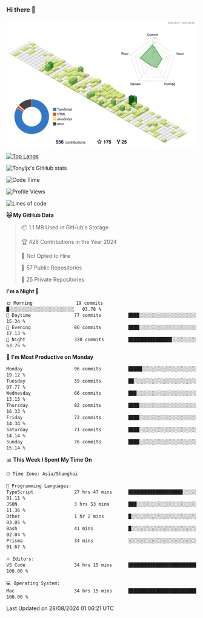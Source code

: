 ### Hi there 👋

![](./profile-3d-contrib/profile-green-animate.svg)

 

[![Top Langs](https://github-readme-stats.vercel.app/api/top-langs/?username=tonyljx)](https://github.com/anuraghazra/github-readme-stats)

![Tonyljx's GitHub stats](https://github-readme-stats.vercel.app/api?username=tonyljx&theme=default&show_icons=true)

 

<!--START_SECTION:waka-->
![Code Time](http://img.shields.io/badge/Code%20Time-676%20hrs%2035%20mins-blue)

![Profile Views](http://img.shields.io/badge/Profile%20Views-2-blue)

![Lines of code](https://img.shields.io/badge/From%20Hello%20World%20I%27ve%20Written-620.3%20thousand%20lines%20of%20code-blue)

**🐱 My GitHub Data** 

> 📦 1.1 MB Used in GitHub's Storage 
 > 
> 🏆 428 Contributions in the Year 2024
 > 
> 🚫 Not Opted to Hire
 > 
> 📜 57 Public Repositories 
 > 
> 🔑 25 Private Repositories 
 > 
**I'm a Night 🦉** 

```text
🌞 Morning                19 commits          █░░░░░░░░░░░░░░░░░░░░░░░░   03.78 % 
🌆 Daytime                77 commits          ████░░░░░░░░░░░░░░░░░░░░░   15.34 % 
🌃 Evening                86 commits          ████░░░░░░░░░░░░░░░░░░░░░   17.13 % 
🌙 Night                  320 commits         ████████████████░░░░░░░░░   63.75 % 
```
📅 **I'm Most Productive on Monday** 

```text
Monday                   96 commits          █████░░░░░░░░░░░░░░░░░░░░   19.12 % 
Tuesday                  39 commits          ██░░░░░░░░░░░░░░░░░░░░░░░   07.77 % 
Wednesday                66 commits          ███░░░░░░░░░░░░░░░░░░░░░░   13.15 % 
Thursday                 82 commits          ████░░░░░░░░░░░░░░░░░░░░░   16.33 % 
Friday                   72 commits          ████░░░░░░░░░░░░░░░░░░░░░   14.34 % 
Saturday                 71 commits          ████░░░░░░░░░░░░░░░░░░░░░   14.14 % 
Sunday                   76 commits          ████░░░░░░░░░░░░░░░░░░░░░   15.14 % 
```


📊 **This Week I Spent My Time On** 

```text
🕑︎ Time Zone: Asia/Shanghai

💬 Programming Languages: 
TypeScript               27 hrs 47 mins      ████████████████████░░░░░   81.11 % 
JSON                     3 hrs 53 mins       ███░░░░░░░░░░░░░░░░░░░░░░   11.36 % 
Other                    1 hr 2 mins         █░░░░░░░░░░░░░░░░░░░░░░░░   03.05 % 
Bash                     41 mins             █░░░░░░░░░░░░░░░░░░░░░░░░   02.04 % 
Prisma                   34 mins             ░░░░░░░░░░░░░░░░░░░░░░░░░   01.67 % 

🔥 Editors: 
VS Code                  34 hrs 15 mins      █████████████████████████   100.00 % 

💻 Operating System: 
Mac                      34 hrs 15 mins      █████████████████████████   100.00 % 
```


 Last Updated on 28/08/2024 01:06:21 UTC
<!--END_SECTION:waka-->
